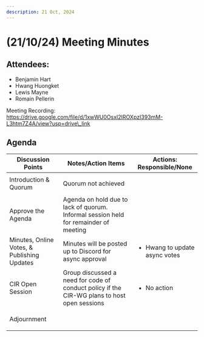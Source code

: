```yaml
---
description: 21 Oct, 2024
---
```


# (21/10/24) Meeting Minutes

## Attendees:

* Benjamin Hart
* Hwang Huongket
* Lewis Mayne
* Romain Pellerin

Meeting Recording: [https://drive.google.com/file/d/1xwWU0OsxI2IROXpzI393mM-L3htm7Z4A/view?usp=drive\_link ](https://drive.google.com/file/d/1xwWU0OsxI2IROXpzI393mM-L3htm7Z4A/view?usp=drive\_link)

## Agenda

| Discussion Points                           | Notes/Action Items                                                                          | Actions: Responsible/None                     |
| ------------------------------------------- | ------------------------------------------------------------------------------------------- | --------------------------------------------- |
| Introduction & Quorum                       | Quorum not achieved                                                                         | <p><br></p>                                   |
| Approve the Agenda                          | Agenda on hold due to lack of quorum. Informal session held for remainder of meeting        | <p><br></p>                                   |
| Minutes, Online Votes, & Publishing Updates | Minutes will be posted up to Discord for async approval                                     | <ul><li>Hwang to update async votes</li></ul> |
| CIR Open Session                            | Group discussed a need for code of conduct policy if the CIR-WG plans to host open sessions | <ul><li>No action</li></ul>                   |
| Adjournment                                 | <p><br></p>                                                                                 |                                               |
